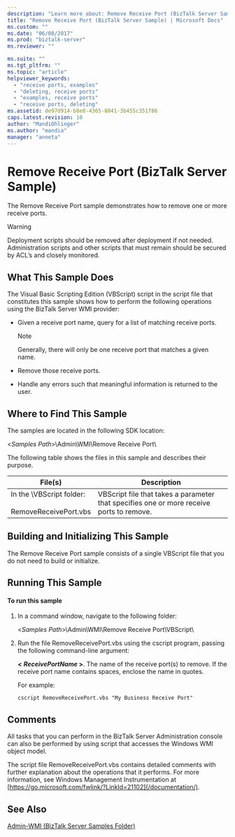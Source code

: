 ```yaml
---
description: "Learn more about: Remove Receive Port (BizTalk Server Sample)"
title: "Remove Receive Port (BizTalk Server Sample) | Microsoft Docs"
ms.custom: ""
ms.date: "06/08/2017"
ms.prod: "biztalk-server"
ms.reviewer: ""

ms.suite: ""
ms.tgt_pltfrm: ""
ms.topic: "article"
helpviewer_keywords:
  - "receive ports, examples"
  - "deleting, receive ports"
  - "examples, receive ports"
  - "receive ports, deleting"
ms.assetid: de97d914-b8e8-4365-8041-3b455c351f86
caps.latest.revision: 10
author: "MandiOhlinger"
ms.author: "mandia"
manager: "anneta"
---
```

# Remove Receive Port (BizTalk Server Sample)
The Remove Receive Port sample demonstrates how to remove one or more receive ports.

> [!WARNING]
>  Deployment scripts should be removed after deployment if not needed. Administration scripts and other scripts that must remain should be secured by ACL’s and closely monitored.

## What This Sample Does
 The Visual Basic Scripting Edition (VBScript) script in the script file that constitutes this sample shows how to perform the following operations using the BizTalk Server WMI provider:

-   Given a receive port name, query for a list of matching receive ports.

    > [!NOTE]
    >  Generally, there will only be one receive port that matches a given name.

-   Remove those receive ports.

-   Handle any errors such that meaningful information is returned to the user.

## Where to Find This Sample
 The samples are located in the following SDK location:

 \<*Samples Path*\>\Admin\WMI\Remove Receive Port\

 The following table shows the files in this sample and describes their purpose.

|File(s)|Description|
|---------------|-----------------|
|In the \VBScript folder:<br /><br /> RemoveReceivePort.vbs|VBScript file that takes a parameter that specifies one or more receive ports to remove.|

## Building and Initializing This Sample
 The Remove Receive Port sample consists of a single VBScript file that you do not need to build or initialize.

## Running This Sample

#### To run this sample

1.  In a command window, navigate to the following folder:

     \<*Samples Path*\>\Admin\WMI\Remove Receive Port\VBScript\

2.  Run the file RemoveReceivePort.vbs using the cscript program, passing the following command-line argument:

     **\<**
     ***ReceivePortName* \>**. The name of the receive port(s) to remove. If the receive port name contains spaces, enclose the name in quotes.

     For example:

    ```
    cscript RemoveReceivePort.vbs "My Business Receive Port"
    ```

## Comments
 All tasks that you can perform in the BizTalk Server Administration console can also be performed by using script that accesses the Windows WMI object model.

 The script file RemoveReceivePort.vbs contains detailed comments with further explanation about the operations that it performs. For more information, see Windows Management Instrumentation at [https://go.microsoft.com/fwlink/?LinkId=21102](/documentation/).

## See Also
 [Admin-WMI (BizTalk Server Samples Folder)](../core/admin-wmi-biztalk-server-samples-folder.md)